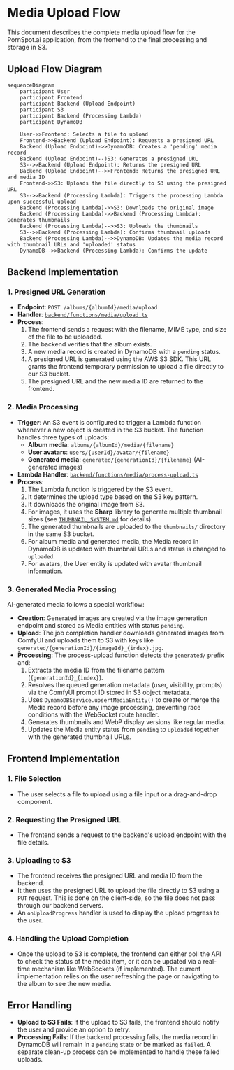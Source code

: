 # Media Upload Flow

This document describes the complete media upload flow for the PornSpot.ai application, from the frontend to the final processing and storage in S3.

## Upload Flow Diagram

```mermaid
sequenceDiagram
    participant User
    participant Frontend
    participant Backend (Upload Endpoint)
    participant S3
    participant Backend (Processing Lambda)
    participant DynamoDB

    User->>Frontend: Selects a file to upload
    Frontend->>Backend (Upload Endpoint): Requests a presigned URL
    Backend (Upload Endpoint)->>DynamoDB: Creates a 'pending' media record
    Backend (Upload Endpoint)--)S3: Generates a presigned URL
    S3-->>Backend (Upload Endpoint): Returns the presigned URL
    Backend (Upload Endpoint)-->>Frontend: Returns the presigned URL and media ID
    Frontend->>S3: Uploads the file directly to S3 using the presigned URL
    S3-->>Backend (Processing Lambda): Triggers the processing Lambda upon successful upload
    Backend (Processing Lambda)->>S3: Downloads the original image
    Backend (Processing Lambda)->>Backend (Processing Lambda): Generates thumbnails
    Backend (Processing Lambda)-->>S3: Uploads the thumbnails
    S3-->>Backend (Processing Lambda): Confirms thumbnail uploads
    Backend (Processing Lambda)-->>DynamoDB: Updates the media record with thumbnail URLs and 'uploaded' status
    DynamoDB-->>Backend (Processing Lambda): Confirms the update
```

## Backend Implementation

### 1. **Presigned URL Generation**

- **Endpoint**: `POST /albums/{albumId}/media/upload`
- **Handler**: [`backend/functions/media/upload.ts`](../backend/functions/media/upload.ts)
- **Process**:
  1.  The frontend sends a request with the filename, MIME type, and size of the file to be uploaded.
  2.  The backend verifies that the album exists.
  3.  A new media record is created in DynamoDB with a `pending` status.
  4.  A presigned URL is generated using the AWS S3 SDK. This URL grants the frontend temporary permission to upload a file directly to our S3 bucket.
  5.  The presigned URL and the new media ID are returned to the frontend.

### 2. **Media Processing**

- **Trigger**: An S3 event is configured to trigger a Lambda function whenever a new object is created in the S3 bucket. The function handles three types of uploads:
  - **Album media**: `albums/{albumId}/media/{filename}`
  - **User avatars**: `users/{userId}/avatar/{filename}`
  - **Generated media**: `generated/{generationId}/{filename}` (AI-generated images)
- **Lambda Handler**: [`backend/functions/media/process-upload.ts`](../backend/functions/media/process-upload.ts)
- **Process**:
  1. The Lambda function is triggered by the S3 event.
  2. It determines the upload type based on the S3 key pattern.
  3. It downloads the original image from S3.
  4. For images, it uses the **Sharp** library to generate multiple thumbnail sizes (see [`THUMBNAIL_SYSTEM.md`](THUMBNAIL_SYSTEM.md) for details).
  5. The generated thumbnails are uploaded to the `thumbnails/` directory in the same S3 bucket.
  6. For album media and generated media, the Media record in DynamoDB is updated with thumbnail URLs and status is changed to `uploaded`.
  7. For avatars, the User entity is updated with avatar thumbnail information.

### 3. **Generated Media Processing**

AI-generated media follows a special workflow:

- **Creation**: Generated images are created via the image generation endpoint and stored as Media entities with status `pending`.
- **Upload**: The job completion handler downloads generated images from ComfyUI and uploads them to S3 with keys like `generated/{generationId}/{imageId}_{index}.jpg`.
- **Processing**: The process-upload function detects the `generated/` prefix and:
  1. Extracts the media ID from the filename pattern (`{generationId}_{index}`).
  2. Resolves the queued generation metadata (user, visibility, prompts) via the ComfyUI prompt ID stored in S3 object metadata.
  3. Uses `DynamoDBService.upsertMediaEntity()` to create or merge the Media record before any image processing, preventing race conditions with the WebSocket route handler.
  4. Generates thumbnails and WebP display versions like regular media.
  5. Updates the Media entity status from `pending` to `uploaded` together with the generated thumbnail URLs.

## Frontend Implementation

### 1. **File Selection**

- The user selects a file to upload using a file input or a drag-and-drop component.

### 2. **Requesting the Presigned URL**

- The frontend sends a request to the backend's upload endpoint with the file details.

### 3. **Uploading to S3**

- The frontend receives the presigned URL and media ID from the backend.
- It then uses the presigned URL to upload the file directly to S3 using a `PUT` request. This is done on the client-side, so the file does not pass through our backend servers.
- An `onUploadProgress` handler is used to display the upload progress to the user.

### 4. **Handling the Upload Completion**

- Once the upload to S3 is complete, the frontend can either poll the API to check the status of the media item, or it can be updated via a real-time mechanism like WebSockets (if implemented). The current implementation relies on the user refreshing the page or navigating to the album to see the new media.

## Error Handling

- **Upload to S3 Fails**: If the upload to S3 fails, the frontend should notify the user and provide an option to retry.
- **Processing Fails**: If the backend processing fails, the media record in DynamoDB will remain in a `pending` state or be marked as `failed`. A separate clean-up process can be implemented to handle these failed uploads.
